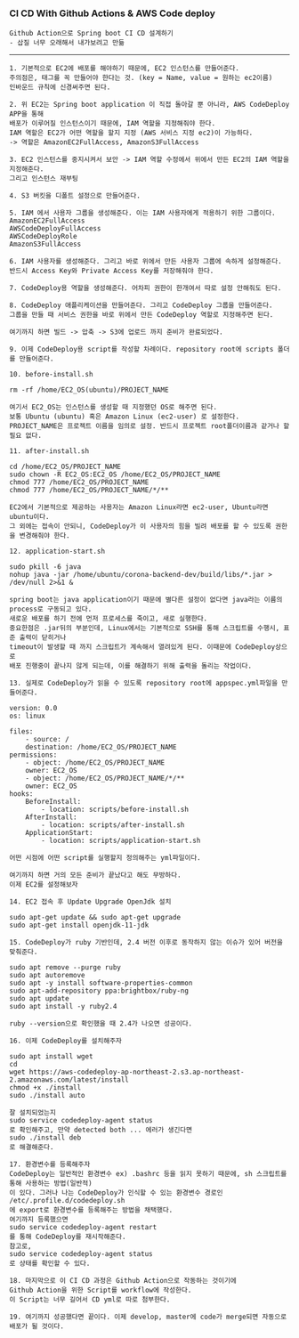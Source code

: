<h3> CI CD With Github Actions & AWS Code deploy </h3>

    Github Action으로 Spring boot CI CD 설계하기
    - 삽질 너무 오래해서 내가보려고 만듦

---

    1. 기본적으로 EC2에 배포를 해야하기 때문에, EC2 인스턴스를 만들어준다.
    주의점은, 태그를 꼭 만들어야 한다는 것. (key = Name, value = 원하는 ec2이름)
    인바운드 규칙에 신경써주면 된다.

    2. 위 EC2는 Spring boot application 이 직접 돌아갈 뿐 아니라, AWS CodeDeploy APP을 통해
    배포가 이루어질 인스턴스이기 때문에, IAM 역할을 지정해줘야 한다.
    IAM 역할은 EC2가 어떤 역할을 할지 지정 (AWS 서비스 지정 ec2)이 가능하다.
    -> 역할은 AmazonEC2FullAccess, AmazonS3FullAccess
    
    3. EC2 인스턴스를 중지시켜서 보안 -> IAM 역할 수정에서 위에서 만든 EC2의 IAM 역할을 지정해준다.
    그리고 인스턴스 재부팅

    4. S3 버킷을 디폴트 설정으로 만들어준다.

    5. IAM 에서 사용자 그룹을 생성해준다. 이는 IAM 사용자에게 적용하기 위한 그룹이다.
    AmazonEC2FullAccess
    AWSCodeDeployFullAccess
    AWSCodeDeployRole
    AmazonS3FullAccess

    6. IAM 사용자를 생성해준다. 그리고 바로 위에서 만든 사용자 그룹에 속하게 설정해준다.
    반드시 Access Key와 Private Access Key를 저장해줘야 한다.

    7. CodeDeploy용 역할을 생성해준다. 어차피 권한이 한개여서 따로 설정 안해줘도 된다.
    
    8. CodeDeploy 애플리케이션을 만들어준다. 그리고 CodeDeploy 그룹을 만들어준다.
    그룹을 만들 때 서비스 권한을 바로 위에서 만든 CodeDeploy 역할로 지정해주면 된다.

    여기까지 하면 빌드 -> 압축 -> S3에 업로드 까지 준비가 완료되었다.

    9. 이제 CodeDeploy용 script를 작성할 차례이다. repository root에 scripts 폴더를 만들어준다.
    
    10. before-install.sh

    rm -rf /home/EC2_OS(ubuntu)/PROJECT_NAME

    여기서 EC2_OS는 인스턴스를 생성할 때 지정했던 OS로 해주면 된다.
    보통 Ubuntu (ubuntu) 혹은 Amazon Linux (ec2-user) 로 설정한다.
    PROJECT_NAME은 프로젝트 이름을 임의로 설정. 반드시 프로젝트 root폴더이름과 같거나 할 필요 없다.

    11. after-install.sh

    cd /home/EC2_OS/PROJECT_NAME
    sudo chown -R EC2_OS:EC2_OS /home/EC2_OS/PROJECT_NAME
    chmod 777 /home/EC2_OS/PROJECT_NAME
    chmod 777 /home/EC2_OS/PROJECT_NAME/*/**
    
    EC2에서 기본적으로 제공하는 사용자는 Amazon Linux라면 ec2-user, Ubuntu라면 ubuntu이다.
    그 외에는 접속이 안되니, CodeDeploy가 이 사용자의 힘을 빌려 배포를 할 수 있도록 권한을 변경해줘야 한다.

    12. application-start.sh

    sudo pkill -6 java
    nohup java -jar /home/ubuntu/corona-backend-dev/build/libs/*.jar > /dev/null 2>&1 &

    spring boot는 java application이기 때문에 별다른 설정이 없다면 java라는 이름의 process로 구동되고 있다.
    새로운 배포를 하기 전에 먼저 프로세스를 죽이고, 새로 실행한다.
    중요한점은 .jar뒤의 부분인데, Linux에서는 기본적으로 SSH를 통해 스크립트를 수행시, 표준 출력이 닫히거나
    timeout이 발생할 때 까지 스크립트가 계속해서 열려있게 된다. 이때문에 CodeDeploy상으로
    배포 진행중이 끝나지 않게 되는데, 이를 해결하기 위해 출력을 돌리는 작업이다.

    13. 실제로 CodeDeploy가 읽을 수 있도록 repository root에 appspec.yml파일을 만들어준다.
    
    version: 0.0
    os: linux

    files:
        - source: /
        destination: /home/EC2_OS/PROJECT_NAME
    permissions:
        - object: /home/EC2_OS/PROJECT_NAME
        owner: EC2_OS
        - object: /home/EC2_OS/PROJECT_NAME/*/**
        owner: EC2_OS
    hooks:
        BeforeInstall:
            - location: scripts/before-install.sh
        AfterInstall:
            - location: scripts/after-install.sh
        ApplicationStart:
            - location: scripts/application-start.sh

    어떤 시점에 어떤 script를 실행할지 정의해주는 yml파일이다.
    
    여기까지 하면 거의 모든 준비가 끝났다고 해도 무방하다.
    이제 EC2를 설정해보자

    14. EC2 접속 후 Update Upgrade OpenJdk 설치

    sudo apt-get update && sudo apt-get upgrade
    sudo apt-get install openjdk-11-jdk

    15. CodeDeploy가 ruby 기반인데, 2.4 버전 이후로 동작하지 않는 이슈가 있어 버전을 맞춰준다.

    sudo apt remove --purge ruby
    sudo apt autoremove
    sudo apt -y install software-properties-common
    sudo apt-add-repository ppa:brightbox/ruby-ng
    sudo apt update
    sudo apt install -y ruby2.4

    ruby --version으로 확인했을 때 2.4가 나오면 성공이다.

    16. 이제 CodeDeploy를 설치해주자
    
    sudo apt install wget
    cd
    wget https://aws-codedeploy-ap-northeast-2.s3.ap-northeast-2.amazonaws.com/latest/install
    chmod +x ./install
    sudo ./install auto

    잘 설치되었는지 
    sudo service codedeploy-agent status
    로 확인해주고, 만약 detected both ... 에러가 생긴다면
    sudo ./install deb
    로 해결해준다.

    17. 환경변수를 등록해주자
    CodeDeploy는 일반적인 환경변수 ex) .bashrc 등을 읽지 못하기 때문에, sh 스크립트를 통해 사용하는 방법(일반적)
    이 있다. 그러나 나는 CodeDeploy가 인식할 수 있는 환경변수 경로인
    /etc/.profile.d/codedeploy.sh
    에 export로 환경변수를 등록해주는 방법을 채택했다.
    여기까지 등록했으면
    sudo service codedeploy-agent restart 
    를 통해 CodeDeploy를 재시작해준다.
    참고로, 
    sudo service codedeploy-agent status
    로 상태를 확인할 수 있다.

    18. 마지막으로 이 CI CD 과정은 Github Action으로 작동하는 것이기에
    Github Action을 위한 Script를 workflow에 작성한다.
    이 Script는 너무 길어서 CD yml로 따로 첨부한다.

    19. 여기까지 성공했다면 끝이다. 이제 develop, master에 code가 merge되면 자동으로 배포가 될 것이다.
    